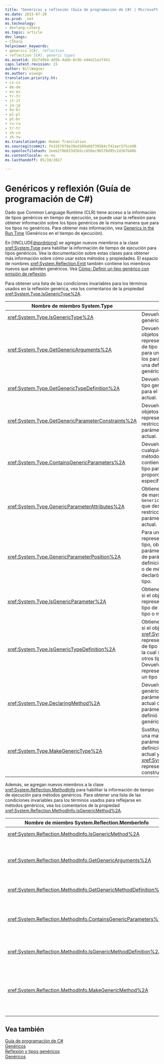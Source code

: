 ```yaml
---
title: "Genéricos y reflexión (Guía de programación de C#) | Microsoft Docs"
ms.date: 2015-07-20
ms.prod: .net
ms.technology:
- devlang-csharp
ms.topic: article
dev_langs:
- CSharp
helpviewer_keywords:
- generics [C#], reflection
- reflection [C#], generic types
ms.assetid: 162fd9b4-dd5b-4abb-8c9b-e44e21e2f451
caps.latest.revision: 15
author: BillWagner
ms.author: wiwagn
translation.priority.ht:
- cs-cz
- de-de
- es-es
- fr-fr
- it-it
- ja-jp
- ko-kr
- pl-pl
- pt-br
- ru-ru
- tr-tr
- zh-cn
- zh-tw
ms.translationtype: Human Translation
ms.sourcegitcommit: fe32676f0e39ed109a68f39584cf41aec5f5ce90
ms.openlocfilehash: 2eeb2f0b833d3b5cc658ec96570d95c2d167b40b
ms.contentlocale: es-es
ms.lasthandoff: 05/10/2017

---
```

# <a name="generics-and-reflection-c-programming-guide"></a>Genéricos y reflexión (Guía de programación de C#)
Dado que Common Language Runtime (CLR) tiene acceso a la información de tipos genéricos en tiempo de ejecución, se puede usar la reflexión para obtener información sobre los tipos genéricos de la misma manera que para los tipos no genéricos. Para obtener más información, vea [Generics in the Run Time](../../../csharp/programming-guide/generics/generics-in-the-run-time.md) (Genéricos en el tiempo de ejecución).  
  
 En [!INCLUDE[dnprdnlong](../../../csharp/programming-guide/events/includes/dnprdnlong_md.md)] se agregan nuevos miembros a la clase <xref:System.Type> para habilitar la información de tiempo de ejecución para tipos genéricos. Vea la documentación sobre estas clases para obtener más información sobre cómo usar estos métodos y propiedades. El espacio de nombres <xref:System.Reflection.Emit> también contiene los miembros nuevos que admiten genéricos. Vea [Cómo: Definir un tipo genérico con emisión de reflexión](../../../framework/reflection-and-codedom/how-to-define-a-generic-type-with-reflection-emit.md).  
  
 Para obtener una lista de las condiciones invariables para los términos usados en la reflexión genérica, vea los comentarios de la propiedad <xref:System.Type.IsGenericType%2A>.  
  
|Nombre de miembro System.Type|Descripción|  
|-----------------------------|-----------------|  
|<xref:System.Type.IsGenericType%2A>|Devuelve true si un tipo es genérico.|  
|<xref:System.Type.GetGenericArguments%2A>|Devuelve una matriz de objetos `Type` que representan los argumentos de tipo proporcionados para un tipo construido, o los parámetros de tipo de una definición de tipo genérico.|  
|<xref:System.Type.GetGenericTypeDefinition%2A>|Devuelve la definición de tipo genérico subyacente para el tipo construido actual.|  
|<xref:System.Type.GetGenericParameterConstraints%2A>|Devuelve una matriz de objetos `Type` que representan las restricciones en el parámetro de tipo genérico actual.|  
|<xref:System.Type.ContainsGenericParameters%2A>|Devuelve true si el tipo o cualquiera de sus tipos o métodos envolventes contiene los parámetros de tipo para los que no se proporcionaron tipos específicos.|  
|<xref:System.Type.GenericParameterAttributes%2A>|Obtiene una combinación de marcas `GenericParameterAttributes` que describen las restricciones especiales del parámetro de tipo genérico actual.|  
|<xref:System.Type.GenericParameterPosition%2A>|Para un objeto `Type` que representa un parámetro de tipo, obtiene la posición del parámetro de tipo en la lista de parámetros de tipo de la definición de tipo genérico o de método genérico que declaró el parámetro de tipo.|  
|<xref:System.Type.IsGenericParameter%2A>|Obtiene un valor que indica si el objeto `Type` actual representa un parámetro de tipo de una definición de un tipo o método genérico.|  
|<xref:System.Type.IsGenericTypeDefinition%2A>|Obtiene un valor que indica si el objeto <xref:System.Type> actual representa una definición de tipo genérico, a partir de la cual se pueden construir otros tipos genéricos. Devuelve true si el tipo representa la definición de un tipo genérico.|  
|<xref:System.Type.DeclaringMethod%2A>|Devuelve el método genérico que definió el parámetro de tipo genérico actual o NULL si el parámetro de tipo no se definió mediante un método genérico.|  
|<xref:System.Type.MakeGenericType%2A>|Sustituye los elementos de una matriz de tipos por los parámetros de tipo de la definición de tipo genérico actual y devuelve un objeto <xref:System.Type> que representa el tipo construido resultante.|  
  
 Además, se agregan nuevos miembros a la clase <xref:System.Reflection.MethodInfo> para habilitar la información de tiempo de ejecución para métodos genéricos. Para obtener una lista de las condiciones invariables para los términos usados para reflejarse en métodos genéricos, vea los comentarios de la propiedad <xref:System.Reflection.MethodInfo.IsGenericMethod%2A>.  
  
|Nombre de miembro System.Reflection.MemberInfo|Descripción|  
|----------------------------------------------|-----------------|  
|<xref:System.Reflection.MethodInfo.IsGenericMethod%2A>|Devuelve true si un método es genérico.|  
|<xref:System.Reflection.MethodInfo.GetGenericArguments%2A>|Devuelve una matriz de objetos Type que representan los argumentos de tipo de un método genérico construido o los parámetros de tipo de una definición de método genérico.|  
|<xref:System.Reflection.MethodInfo.GetGenericMethodDefinition%2A>|Devuelve la definición de método genérico subyacente para el método construido actual.|  
|<xref:System.Reflection.MethodInfo.ContainsGenericParameters%2A>|Devuelve true si el método o cualquiera de sus tipos envolventes contiene los parámetros de tipo para los que no se proporcionaron tipos específicos.|  
|<xref:System.Reflection.MethodInfo.IsGenericMethodDefinition%2A>|Devuelve True si el tipo <xref:System.Reflection.MethodInfo> actual representa la definición de un método genérico.|  
|<xref:System.Reflection.MethodInfo.MakeGenericMethod%2A>|Sustituye los elementos de una matriz de tipos por los parámetros de tipo de la definición de método genérico actual y devuelve un objeto <xref:System.Reflection.MethodInfo> que representa el método construido resultante.|  
  
## <a name="see-also"></a>Vea también  
 [Guía de programación de C#](../../../csharp/programming-guide/index.md)   
 [Genéricos](../../../csharp/programming-guide/generics/index.md)   
 [Reflexión y tipos genéricos](../../../framework/reflection-and-codedom/reflection-and-generic-types.md)   
 [Genéricos](https://msdn.microsoft.com/library/ms172192)
